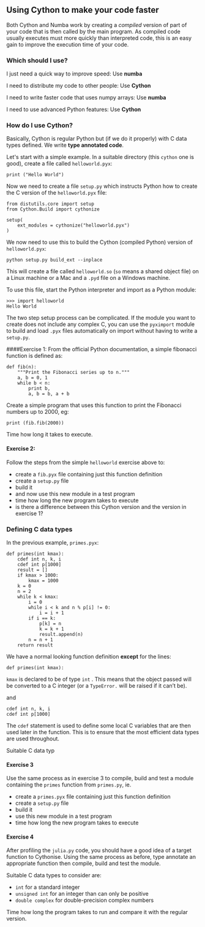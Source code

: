 ## Using Cython to make your code faster

Both Cython and Numba work by creating a *compiled* version of part of your code that is then called by the main program. As compiled code usually executes must more quickly than interpreted code, this is an easy gain to improve the execution time of your code.

### Which should I use?

I just need a quick way to improve speed: Use **numba**

I need to distribute my code to other people: Use **Cython**

I need to write faster code that uses numpy arrays: Use **numba**

I need to use advanced Python features: Use **Cython**

### How do I use Cython?

Basically, Cython is regular Python but (if we do it properly) with C data types defined. We write **type annotated code**.

Let's start with a simple example. In a suitable directory (this `cython` one is good), create a file called `helloworld.pyx`:

	print ("Hello World")
	
Now we need to create a file `setup.py` which instructs Python how to create the C version of the `helloworld.pyx` file:

	from distutils.core import setup
	from Cython.Build import cythonize
	
	setup(
	    ext_modules = cythonize("helloworld.pyx")
	)
	
We now need to use this to build the Cython (compiled Python) version of `helloworld.pyx`:

	python setup.py build_ext --inplace
	
This will create a file called `helloworld.so` (`so` means a shared object file) on a Linux machine or a Mac and a `.pyd` file on a Windows machine.

To use this file, start the Python interpreter and import as a Python module:

	>>> import helloworld
	Hello World 
	
The two step setup process can be complicated. If the module you want to create does not include any complex C, you can use the `pyximport` module to build and load `.pyx` files automatically on import without having to write a `setup.py`.


####Exercise 1:
From the official Python documentation, a simple fibonacci function is defined as:

	def fib(n):
	    """Print the Fibonacci series up to n."""
	    a, b = 0, 1
	    while b < n:
	        print b,
	        a, b = b, a + b
	        
Create a simple program that uses this function to print the Fibonacci numbers up to 2000, eg:

	print (fib.fib(2000))

Time how long it takes to execute.
	        
#### Exercise 2:
Follow the steps from the simple `helloworld` exercise above to:

* create a `fib.pyx` file containing just this function definition
* create a `setup.py` file
* build it
* and now use this new module in a test program
* time how long the new program takes to execute
* is there a difference between this Cython version and the version in exercise 1?

### Defining C data types

In the previous example, `primes.pyx`:

	def primes(int kmax):
	    cdef int n, k, i
	    cdef int p[1000]
	    result = []
	    if kmax > 1000:
	        kmax = 1000
	    k = 0
	    n = 2
	    while k < kmax:
	        i = 0
	        while i < k and n % p[i] != 0:
	            i = i + 1
	        if i == k:
	            p[k] = n
	            k = k + 1
	            result.append(n)
	        n = n + 1
	    return result
	    
We have a normal looking function definition **except** for the lines:

	def primes(int kmax):

`kmax` is declared to be of type `int` . This means that the object passed will be converted to a C integer (or a `TypeError.` will be raised if it can’t be).	

and

	cdef int n, k, i
	cdef int p[1000]
	
The `cdef` statement is used to define some local C variables that are then used later in the function. This is to ensure that the most efficient data types are used throughout.

Suitable C data typ

#### Exercise 3

Use the same process as in exercise 3 to compile,  build and test a module containing the `primes` function from `primes.py`, ie.

* create a `primes.pyx` file containing just this function definition
* create a `setup.py` file
* build it
* use this new module in a test program
* time how long the new program takes to execute

#### Exercise 4

After profiling the `julia.py` code, you should have a good idea of a target function to Cythonise. Using the same process as before, type annotate an appropriate function then compile, build and test the module.

Suitable C data types to consider are:

* `int` for a standard integer
* `unsigned int` for an integer than can only be positive
* `double complex` for double-precision complex numbers

Time how long the program takes to run and compare it with the regular version.


